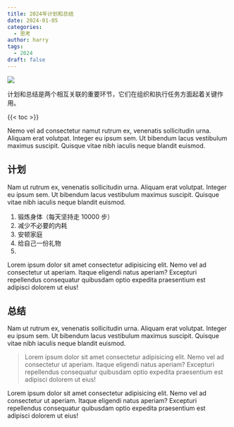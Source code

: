 ```yaml
---
title: 2024年计划和总结
date: 2024-01-05
categories:
  - 思考
author: harry
tags: 
  - 2024
draft: false
---
```


<img src="https://pic.imgdb.cn/item/656f2c23c458853aef77b528.jpg" />

计划和总结是两个相互关联的重要环节，它们在组织和执行任务方面起着关键作用。

<!--more-->

{{< toc >}}

Nemo vel ad consectetur namut rutrum ex, venenatis sollicitudin urna. Aliquam erat volutpat. Integer eu ipsum sem. Ut bibendum lacus vestibulum maximus suscipit. Quisque vitae nibh iaculis neque blandit euismod.

## 计划

Nam ut rutrum ex, venenatis sollicitudin urna. Aliquam erat volutpat. Integer eu ipsum sem. Ut bibendum lacus vestibulum maximus suscipit. Quisque vitae nibh iaculis neque blandit euismod.

1. 锻炼身体（每天坚持走 10000 步）
2. 减少不必要的内耗
3. 安顿家庭
4. 给自己一份礼物
5. 

Lorem ipsum dolor sit amet consectetur adipisicing elit. Nemo vel ad consectetur ut aperiam. Itaque eligendi natus aperiam? Excepturi repellendus consequatur quibusdam optio expedita praesentium est adipisci dolorem ut eius!


## 总结

Nam ut rutrum ex, venenatis sollicitudin urna. Aliquam erat volutpat. Integer eu ipsum sem. Ut bibendum lacus vestibulum maximus suscipit. Quisque vitae nibh iaculis neque blandit euismod.


> Lorem ipsum dolor sit amet consectetur adipisicing elit. Nemo vel ad consectetur ut aperiam. Itaque eligendi natus aperiam? Excepturi repellendus consequatur quibusdam optio expedita praesentium est adipisci dolorem ut eius!

Lorem ipsum dolor sit amet consectetur adipisicing elit. Nemo vel ad consectetur ut aperiam. Itaque eligendi natus aperiam? Excepturi repellendus consequatur quibusdam optio expedita praesentium est adipisci dolorem ut eius!